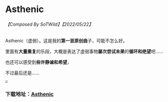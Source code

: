# Asthenic

###### 【Composed By SoTWild】【2022/05/22】

Asthenic（虚弱）。这是我的**第一首原创曲**子，可能不怎么好。

里面有**大量重复**的乐段，大概是表达了虚弱事物**屡次尝试未果**的**循环和绝望**吧……

也还可以感受到**些许静谧和希望**，

不过最后还是……

<img src="https://i2.imgu.cc/images/2022/05/22/CtKKr.png" style="zoom:50%;" />



### 下载地址：[Asthenic](https://github.com/SoTWild/SoTWild.github.io/raw/main/others/EndProduct/Asthenic/Asthenic.mp3)